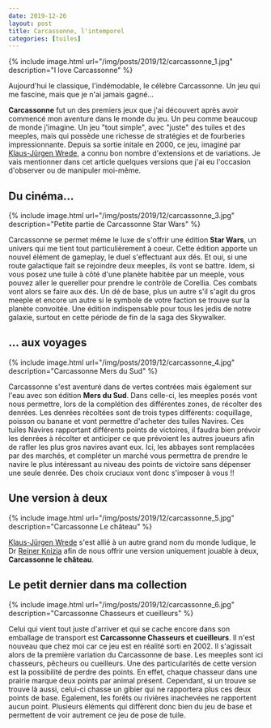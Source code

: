 ```yaml
---
date: 2019-12-26
layout: post
title: Carcassonne, l'intemporel
categories: [tuiles]
---
```


{% include image.html url="/img/posts/2019/12/carcassonne_1.jpg" description="I love Carcassonne" %}

Aujourd'hui le classique, l'indémodable, le célèbre Carcassonne. Un jeu qui me fascine, mais que je n'ai jamais gagné...

<!--more-->

**Carcassonne** fut un des premiers jeux que j'ai découvert après avoir commencé mon aventure dans le monde du jeu. Un peu comme beaucoup de monde j'imagine. Un jeu "tout simple", avec "juste" des tuiles et des meeples, mais qui possède une richesse de stratégies et de fourberies impressionnante.
Depuis sa sortie initale en 2000, ce jeu, imaginé par [Klaus-Jürgen Wrede](http://www.kjwrede.de/), a connu bon nombre d'extensions et de variations. Je vais mentionner dans cet article quelques versions que j'ai eu l'occasion d'observer ou de manipuler moi-même.


## Du cinéma...

{% include image.html url="/img/posts/2019/12/carcassonne_3.jpg" description="Petite partie de Carcassonne Star Wars" %}

Carcassonne se permet même le luxe de s'offrir une édition **Star Wars**, un univers qui me tient tout particulièrement à coeur. Cette édition apporte un nouvel élément de gameplay, le duel s'effectuant aux dés. Et oui, si une route galactique fait se rejoindre deux meeples, ils vont se battre. Idem, si vous posez une tuile à côté d'une planète habitée par un meeple, vous pouvez aller le quereller pour prendre le contrôle de Corellia.
Ces combats vont alors se faire aux dés. Un dé de base, plus un autre s'il s'agit du gros meeple et encore un autre si le symbole de votre faction se trouve sur la planète convoitée.
Une édition indispensable pour tous les jedis de notre galaxie, surtout en cette période de fin de la saga des Skywalker.


## ... aux voyages

{% include image.html url="/img/posts/2019/12/carcassonne_4.jpg" description="Carcassonne Mers du Sud" %}

Carcassonne s'est aventuré dans de vertes contrées mais également sur l'eau avec son édition **Mers du Sud**. Dans celle-ci, les meeples posés vont nous permettre, lors de la complétion des différentes zones, de récolter des denrées. Les denrées récoltées sont de trois types différents: coquillage, poisson ou banane et vont permettre d'acheter des tuiles Navires. Ces tuiles Navires rapportant différents points de victoires, il faudra bien prévoir les denrées à récolter et anticiper ce que prévoient les autres joueurs afin de rafler les plus gros navires avant eux.
Ici, les abbayes sont remplacées par des marchés, et compléter un marché vous permettra de prendre le navire le plus intéressant au niveau des points de victoire sans dépenser une seule denrée. Des choix cruciaux vont donc s'imposer à vous !!


## Une version à deux

{% include image.html url="/img/posts/2019/12/carcassonne_5.jpg" description="Carcassonne Le château" %}

[Klaus-Jürgen Wrede](http://www.kjwrede.de/) s'est allié à un autre grand nom du monde ludique, le Dr [Reiner Knizia](http://www.knizia.de) afin de nous offrir une version uniquement jouable à deux, **Carcassonne le château**.


## Le petit dernier dans ma collection

{% include image.html url="/img/posts/2019/12/carcassonne_6.jpg" description="Carcassonne Chasseurs et cueilleurs" %}

Celui qui vient tout juste d'arriver et qui se cache encore dans son emballage de transport est **Carcassonne Chasseurs et cueilleurs**. Il n'est nouveau que chez moi car ce jeu est en réalité sorti en 2002. Il s'agissait alors de la première variation du Carcassonne de base. Les meeples sont ici chasseurs, pêcheurs ou cueilleurs. Une des particularités de cette version est la possibilité de perdre des points. En effet, chaque chasseur dans une prairie marque deux points par animal présent. Cependant, si un trouve se trouve là aussi, celui-ci chasse un gibier qui ne rapportera plus ces deux points de base. Egalement, les forêts ou rivières inachevées ne rapportent aucun point. Plusieurs éléments qui diffèrent donc bien du jeu de base et permettent de voir autrement ce jeu de pose de tuile.
